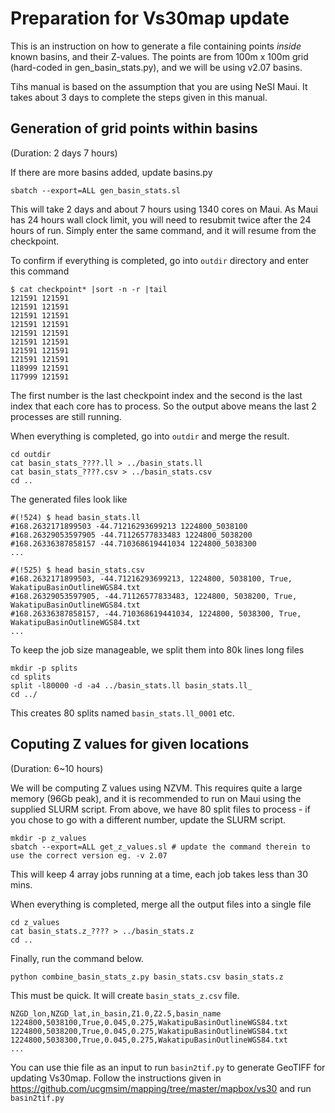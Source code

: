 # Preparation for Vs30map update

This is an instruction on how to generate a file containing points *inside* known basins, and their Z-values.
The points are from 100m x 100m grid (hard-coded in gen_basin_stats.py), and we will be using v2.07 basins.

Tihs manual is based on the assumption that you are using NeSI Maui.
It takes about 3 days to complete the steps given in this manual.



## Generation of grid points within basins

(Duration: 2 days 7 hours)

If there are more basins added, update basins.py

```
sbatch --export=ALL gen_basin_stats.sl
```
This will take 2 days and about 7 hours using 1340 cores on Maui. As Maui has 24 hours wall clock limit, you will need to resubmit twice after the 24 hours of run.
Simply enter the same command, and it will resume from the checkpoint.

To confirm if everything is completed, go into `outdir` directory and enter this command

```
$ cat checkpoint* |sort -n -r |tail
121591 121591
121591 121591
121591 121591
121591 121591
121591 121591
121591 121591
121591 121591
121591 121591
118999 121591
117999 121591
```
The first number is the last checkpoint index and the second is the last index that each core has to process. So the output above means the last 2 processes are still running.

When everything is completed, go into `outdir` and merge the result.
```
cd outdir
cat basin_stats_????.ll > ../basin_stats.ll
cat basin_stats_????.csv > ../basin_stats.csv
cd ..
```

The generated files look like

```
#(!524) $ head basin_stats.ll
#168.2632171899503 -44.71216293699213 1224800_5038100
#168.26329053597905 -44.71126577833483 1224800_5038200
#168.26336387858157 -44.710368619441034 1224800_5038300
...
```
```
#(!525) $ head basin_stats.csv
#168.2632171899503, -44.71216293699213, 1224800, 5038100, True, WakatipuBasinOutlineWGS84.txt
#168.26329053597905, -44.71126577833483, 1224800, 5038200, True, WakatipuBasinOutlineWGS84.txt
#168.26336387858157, -44.710368619441034, 1224800, 5038300, True, WakatipuBasinOutlineWGS84.txt
...
```

To keep the job size manageable, we split them into 80k lines long files

```
mkdir -p splits
cd splits
split -l80000 -d -a4 ../basin_stats.ll basin_stats.ll_
cd ../
```

This creates 80 splits named `basin_stats.ll_0001` etc.

## Coputing Z values for given locations

(Duration: 6~10 hours)

We will be computing Z values using NZVM. This requires quite a large memory (96Gb peak), and it is recommended to run on Maui using the supplied SLURM script.
From above, we have 80 split files to process - if you chose to go with a different number, update the SLURM script.

```
mkdir -p z_values
sbatch --export=ALL get_z_values.sl # update the command therein to use the correct version eg. -v 2.07
```

This will keep 4 array jobs running at a time, each job takes less than 30 mins.

When everything is completed, merge all the output files into a single file
```
cd z_values
cat basin_stats.z_???? > ../basin_stats.z
cd ..
```

Finally, run the command below.

```
python combine_basin_stats_z.py basin_stats.csv basin_stats.z
```

This must be quick. It will create `basin_stats_z.csv` file.

```
NZGD_lon,NZGD_lat,in_basin,Z1.0,Z2.5,basin_name
1224800,5038100,True,0.045,0.275,WakatipuBasinOutlineWGS84.txt
1224800,5038200,True,0.045,0.275,WakatipuBasinOutlineWGS84.txt
1224800,5038300,True,0.045,0.275,WakatipuBasinOutlineWGS84.txt
...
```

You can use thie file as an input to run `basin2tif.py` to generate GeoTIFF for updating Vs30map. 
Follow the instructions given in https://github.com/ucgmsim/mapping/tree/master/mapbox/vs30 and run `basin2tif.py`
